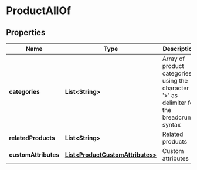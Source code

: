 

# ProductAllOf

## Properties

Name | Type | Description | Notes
------------ | ------------- | ------------- | -------------
**categories** | **List&lt;String&gt;** | Array of product categories, using the character &#39;&gt;&#39; as delimiter for the breadcrumb                                 syntax |  [optional]
**relatedProducts** | **List&lt;String&gt;** | Related products |  [optional]
**customAttributes** | [**List&lt;ProductCustomAttributes&gt;**](ProductCustomAttributes.md) | Custom attributes |  [optional]



